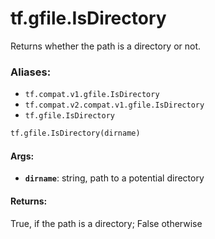 <div itemscope itemtype="http://developers.google.com/ReferenceObject">
<meta itemprop="name" content="tf.gfile.IsDirectory" />
<meta itemprop="path" content="Stable" />
</div>

# tf.gfile.IsDirectory

Returns whether the path is a directory or not.

### Aliases:

* `tf.compat.v1.gfile.IsDirectory`
* `tf.compat.v2.compat.v1.gfile.IsDirectory`
* `tf.gfile.IsDirectory`

``` python
tf.gfile.IsDirectory(dirname)
```

<!-- Placeholder for "Used in" -->


#### Args:


* <b>`dirname`</b>: string, path to a potential directory


#### Returns:

True, if the path is a directory; False otherwise
